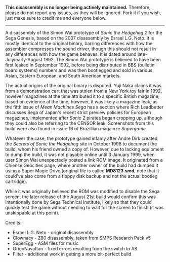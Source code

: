 **This disassembly is no longer being actively maintained.** Therefore, please do not report any issues, as they will be ignored. Fork it if you wish, just make sure to credit me and everyone below.

----
A disassembly of the Simon Wai prototype of _Sonic the Hedgehog 2_ for the Sega Genesis, based on the 2007 disassembly by Esrael L.G. Neto. It is mostly identical to the original binary, barring differences with how the assembler compresses the sound driver, though this should not result in any differences with how the game behaves. It is dated around late-July/early-August 1992. The Simon Wai prototype is believed to have been first leaked in September 1992, before being distributed in BBS (bulletin board systems) numbers and was then bootlegged and sold in various Asian, Eastern European, and South American markets.

The actual origins of the original binary is disputed. Yuji Naka claims it was from a demonstration cart that was stolen from a New York toy fair in 1992, however magazines at the time attributed it to a specific British magazine; based on evidence at the time, however, it was likely a magazine leak, as the fifth issue of _Mean Machines Sega_ has a section where Rich Leadbetter discusses Sega of Japan's recent strict preview policies for European magazines, implemented after _Sonic 2_ pirates began cropping up, although they could also be referring to the CENSOR leak. Screenshots from this build were also found in issue 16 of Brazillian magainze _Supergame_.

Whatever the case, the prototype gained infamy after Andre Dirk created the _Secrets of Sonic the Hedgehog_ site in October 1998 to document the build, whom his friend owned a copy of. However, due to lacking equipment to dump the build, it was not playable online until 3 January 1999, when user Simon Wai unexpectedly posted a link ROM image. It originated from a Chiense Geocities page, where another owner of the build had dumped it using a Super Magic Drive (original file is called **MD8123.smd**, note that it could've also come from a floppy disk backup and not the actual bootleg cartridge).

While it was originally believed the ROM was modified to disable the Sega screen, the later release of the August 21st build would confirm this was intentionally done by Sega Technical Institute, likely so that they could quickly test the game without needing to wait for the screen to finish (it was unskippable at this point).

Credits:
* Esrael L.G. Neto - original disassembly
* Clownacy - Z80 disassembly, taken from SMPS Research Pack v5
* SuperEgg - ASM files for music
* OrionNavattan - fixed errors resulting from the switch to AS
* Filter - additional work in getting a more bit-perfect build
